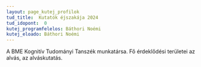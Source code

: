 ```yaml
---
layout: page_kutej_profilok
tud_title:  Kutatók éjszakája 2024
tud_idopont:  0
kutej_programfelelos: Báthori Noémi
kutej_eloado: Báthori Noémi
---
```


A BME Kognitív Tudományi Tanszék munkatársa. Fő érdeklődési területei az alvás, az alváskutatás.
